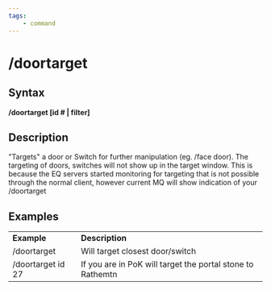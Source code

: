 ```yaml
---
tags:
    - command
---
```

# /doortarget

## Syntax

**/doortarget [id \# \| filter]**

## Description

"Targets" a door or Switch for further manipulation (eg. /face door). The targeting of doors, switches will not show up in the target window. This is because the EQ servers started monitoring for targeting that is not possible through the normal client, however current MQ will show indication of your /doortarget

## Examples

|  |  |
| :--- | :--- |
| **Example** | **Description** |
| /doortarget | Will target closest door/switch |
| /doortarget id 27 | If you are in PoK will target the portal stone to Rathemtn |
